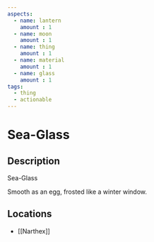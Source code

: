 ```yaml
---
aspects: 
  - name: lantern
    amount : 1
  - name: moon
    amount : 1
  - name: thing
    amount : 1
  - name: material
    amount : 1
  - name: glass
    amount : 1
tags:
  - thing
  - actionable
---
```


# Sea-Glass

## Description
Sea-Glass

Smooth as an egg, frosted like a winter window.
## Locations
- [[Narthex]]